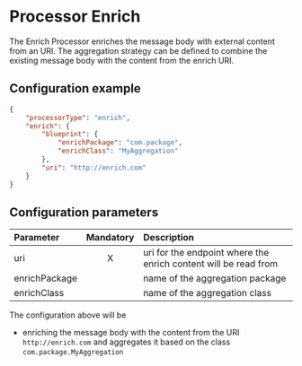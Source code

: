 # Processor Enrich
The Enrich Processor enriches the message body with external content from an URI. The aggregation strategy can be defined to combine the existing message body with the content from the enrich URI. 

## Configuration example
````json
{
    "processorType": "enrich",
    "enrich": {
        "blueprint": {
            "enrichPackage": "com.package",
            "enrichClass": "MyAggregation"
        },
        "uri": "http://enrich.com"
    }
}
````
## Configuration parameters
|Parameter|Mandatory|Description|
|:---|:---:|:---|
|uri|X|uri for the endpoint where the enrich content will be read from|
|enrichPackage| |name of the aggregation package|
|enrichClass| |name of the aggregation class|

The configuration above will be
- enriching the message body with the content from the URI `http://enrich.com` and aggregates it based on the class `com.package.MyAggregation`
